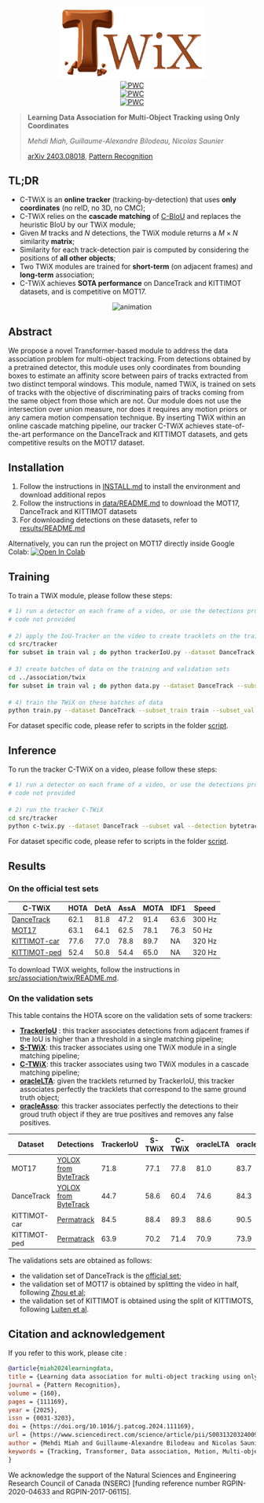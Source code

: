 <p align="center">
    <img src="assets/logo_twix.png" class="center" width="300"/> <br>
    <a href="https://paperswithcode.com/sota/multi-object-tracking-on-mot17?p=learning-data-association-for-multi-object"><img src="https://img.shields.io/endpoint.svg?url=https://paperswithcode.com/badge/learning-data-association-for-multi-object/multi-object-tracking-on-mot17" alt="PWC" height="18" /></a> <br>
    <a href="https://paperswithcode.com/sota/multiple-object-tracking-on-kitti-test-online?p=learning-data-association-for-multi-object"><img src="https://img.shields.io/endpoint.svg?url=https://paperswithcode.com/badge/learning-data-association-for-multi-object/multiple-object-tracking-on-kitti-test-online" alt="PWC" height="18" /></a> <br>
    <a href="https://paperswithcode.com/sota/multi-object-tracking-on-dancetrack?p=learning-data-association-for-multi-object"><img src="https://img.shields.io/endpoint.svg?url=https://paperswithcode.com/badge/learning-data-association-for-multi-object/multi-object-tracking-on-dancetrack" alt="PWC" height="18" /></a> <br>
</p>

> **Learning Data Association for Multi-Object Tracking using Only Coordinates**
>
> *Mehdi Miah, Guillaume-Alexandre Bilodeau, Nicolas Saunier*
>
> [arXiv 2403.08018](https://arxiv.org/abs/2403.08018), [Pattern Recognition](https://www.sciencedirect.com/science/article/pii/S0031320324009208)
>

## TL;DR

- C-TWiX is an **online tracker** (tracking-by-detection) that uses **only coordinates** (no reID, no 3D, no CMC);
- C-TWiX relies on the **cascade matching** of [C-BIoU](https://arxiv.org/abs/2211.14317) and replaces the heuristic BIoU by our TWiX module;
- Given $M$ tracks and $N$ detections, the TWiX module returns a $M \times N$ similarity **matrix**;
- Similarity for each track-detection pair is computed by considering the positions of **all other objects**;
- Two TWiX modules are trained for **short-term** (on adjacent frames) and **long-term** association;
- C-TWiX achieves **SOTA performance** on DanceTrack and KITTIMOT datasets, and is competitive on MOT17.

<p align="center"><img src="assets/animation.gif" class="center" alt="animation" width="600"/></p>

## Abstract

We propose a novel Transformer-based module to address the data association problem for multi-object tracking. From detections obtained by a pretrained detector, this module uses only coordinates from bounding boxes to estimate an affinity score between pairs of tracks extracted from two distinct temporal windows. This module, named TWiX, is trained on sets of tracks with the objective of discriminating pairs of tracks coming from the same object from those which are not. Our module does not use the intersection over union measure, nor does it requires any motion priors or any camera motion compensation technique. By inserting TWiX within an online cascade matching pipeline, our tracker C-TWiX achieves state-of-the-art performance on the DanceTrack and KITTIMOT datasets, and gets competitive results on the MOT17 dataset.

## Installation

1. Follow the instructions in [INSTALL.md](INSTALL.md) to install the environment and download additional repos
2. Follow the instructions in [data/README.md](data/README.md) to download the MOT17, DanceTrack and KITTIMOT datasets
3. For downloading detections on these datasets, refer to [results/README.md](results/README.md)

Alternatively, you can run the project on MOT17 directly inside Google Colab: [![Open In Colab](https://colab.research.google.com/assets/colab-badge.svg)](https://colab.research.google.com/drive/1qr-G86eA4xs53CrT-WTXD8KVOU57salE?usp=sharing)

## Training

To train a TWiX module, please follow these steps:

```bash
# 1) run a detector on each frame of a video, or use the detections provided in ./results/*/Detection
# code not provided

# 2) apply the IoU-Tracker on the video to create tracklets on the training and validation sets
cd src/tracker
for subset in train val ; do python trackerIoU.py --dataset DanceTrack --subset $subset --detection bytetrack_model ; done ;

# 3) create batches of data on the training and validation sets
cd ../association/twix
for subset in train val ; do python data.py --dataset DanceTrack --subset $subset --detection bytetrack_model --WP 0.8s --WF 1f --strategy frame --max_gap 0.0 ; done ; 

# 4) train the TWiX on these batches of data
python train.py --dataset DanceTrack --subset_train train --subset_val val --WP 0.8s --WF 1f --strategy frame --max_gap 0.0 --num_layers 1 --lr 0.0001 --inter_pair
```

For dataset specific code, please refer to scripts in the folder [script](script).

## Inference

To run the tracker C-TWiX on a video, please follow these steps:

```bash
# 1) run a detector on each frame of a video, or use the detections provided in ./results/*/Detection
# code not provided

# 2) run the tracker C-TWiX
cd src/tracker
python c-twix.py --dataset DanceTrack --subset val --detection bytetrack_model --min_score 0.50 --min_area 128 --method_twix_1 <name_of_twix_1_exp> --theta_1 -0.4 --method_twix_2 <name_of_twix_2_exp> --theta_2 -0.2 --max_age 1.6 --min_score_new 0.90
```

For dataset specific code, please refer to scripts in the folder [script](script).

## Results

### On the official test sets

|    C-TWiX                                                                                | HOTA | DetA | AssA | MOTA | IDF1 |  Speed |
|------------------------------------------------------------------------------------------|------|------|------|------|------|--------|
| [DanceTrack](https://codalab.lisn.upsaclay.fr/competitions/5830#results)                 | 62.1 | 81.8 | 47.2 | 91.4 | 63.6 | 300 Hz |
| [MOT17](https://motchallenge.net/results/MOT17/?det=Private&orderBy=HOTA&orderStyle=ASC) | 63.1 | 64.1 | 62.5 | 78.1 | 76.3 |  50 Hz |
| [KITTIMOT-car](https://www.cvlibs.net/datasets/kitti/eval_tracking.php)                  | 77.6 | 77.0 | 78.8 | 89.7 |  NA  | 320 Hz |
| [KITTIMOT-ped](https://www.cvlibs.net/datasets/kitti/eval_tracking.php)                  | 52.4 | 50.8 | 54.4 | 65.0 |  NA  | 320 Hz |

To download TWiX weights, follow the instructions in [src/association/twix/README.md](src/association/twix/README.md).

### On the validation sets

This table contains the HOTA score on the validation sets of some trackers:

- **[TrackerIoU](src/tracker/trackerIoU.py)** : this tracker associates detections from adjacent frames if the IoU is higher than a threshold in a single matching pipeline;
- **[S-TWiX](src/tracker/s-twix.py)**: this tracker associates using one TWiX module in a single matching pipeline;
- **[C-TWiX](src/tracker/c-twix.py)**: this tracker associates using two TWiX modules in a cascade matching pipeline;
- **[oracleLTA](src/tracker/oracleLTA.py)**: given the tracklets returned by TrackerIoU, this tracker associates perfectly the tracklets that correspond to the same ground truth object;
- **[oracleAsso](src/tracker/oracleAsso.py)**: this tracker associates perfectly the detections to their groud truth object if they are true positives and removes any false positives.

|   Dataset    | Detections                                                   | TrackerIoU | S-TWiX | C-TWiX | oracleLTA | oracleAsso |
|--------------|--------------------------------------------------------------|------------|--------|--------|-----------|------------|
| MOT17        | [YOLOX from ByteTrack](https://github.com/ifzhang/ByteTrack) | 71.8       | 77.1   |  77.8  | 81.0      | 83.7       |
| DanceTrack   | [YOLOX from ByteTrack](https://github.com/ifzhang/ByteTrack) | 44.7       | 58.6   |  60.4  | 74.6      | 84.3       |
| KITTIMOT-car | [Permatrack](https://github.com/TRI-ML/permatrack/issues/16) | 84.5       | 88.4   |  89.3  | 88.6      | 90.5       |
| KITTIMOT-ped | [Permatrack](https://github.com/TRI-ML/permatrack/issues/16) | 63.9       | 70.2   |  71.4  | 70.9      | 73.9       |

The validations sets are obtained as follows:

- the validation set of DanceTrack is the [official set](https://github.com/DanceTrack/DanceTrack);
- the validation set of MOT17 is obtained by splitting the video in half, following [Zhou et al](https://github.com/xingyizhou/CenterTrack/blob/master/src/tools/convert_mot_to_coco.py);
- the validation set of KITTIMOT is obtained using the split of KITTIMOTS, following [Luiten et al](https://github.com/JonathonLuiten/TrackEval/tree/master).

## Citation and acknowledgement

If you refer to this work, please cite :

```bibtex
@article{miah2024learningdata,
title = {Learning data association for multi-object tracking using only coordinates},
journal = {Pattern Recognition},
volume = {160},
pages = {111169},
year = {2025},
issn = {0031-3203},
doi = {https://doi.org/10.1016/j.patcog.2024.111169},
url = {https://www.sciencedirect.com/science/article/pii/S0031320324009208},
author = {Mehdi Miah and Guillaume-Alexandre Bilodeau and Nicolas Saunier},
keywords = {Tracking, Transformer, Data association, Motion, Multi-object tracking}
}
```

We acknowledge the support of the Natural Sciences and Engineering Research Council of Canada (NSERC) [funding reference number RGPIN-2020-04633 and RGPIN-2017-06115].